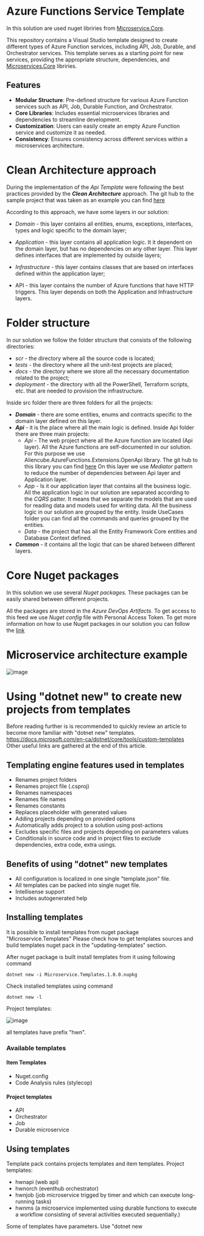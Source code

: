 # Azure Functions Service Template

In this solution are used nuget libriries from [Microservice.Core](https://github.com/victor-lubn/Microservice.Core).

This repository contains a Visual Studio template designed to create different types of Azure Function services, including API, Job, Durable, and Orchestrator services. This template serves as a starting point for new services, providing the appropriate structure, dependencies, and [Microservices.Core](https://github.com/victor-lubn/Microservice.Core) libriries.

## Features

- **Modular Structure**: Pre-defined structure for various Azure Function services such as API, Job, Durable Function, and Orchestrator.
- **Core Libraries**: Includes essential microservices libraries and dependencies to streamline development.
- **Customization**: Users can easily create an empty Azure Function service and customize it as needed.
- **Consistency**: Ensures consistency across different services within a microservices architecture.

# Clean Architecture approach 

During the implementation of the _Api Template_ were following the best practices provided by the _**Clean Architecture**_ approach. The git hub to the sample project that was taken as an example you can find [here](https://github.com/jasontaylordev/CleanArchitecture) 

According to this approach, we have some layers in our solution:

- _Domain_ - this layer contains all entities, enums, exceptions, interfaces, types and logic specific to the domain layer;

- _Application_ - this layer contains all application logic. It it dependent on the domain layer, but has no dependencies on any other layer. This layer defines interfaces that are implemented by outside layers;

- _Infrastructure_ - this layer contains classes that are based on interfaces defined within the application layer;

- API - this layer contains the number of Azure functions that have HTTP triggers. This layer depends on both the Application and Infrastructure layers.

# Folder structure

In our solution we follow the folder structure that consists of the following directories:
- _scr_ - the directory where all the source code is located;
- _tests_ - the directory where all the unit-test projects are placed;
- _docs_ - the directory where we store all the necessary documentation related to the project;
- _deployment_ - the directory with all the PowerShell, Terraform scripts, etc. that are needed to provision the infrastructure.

Inside src folder there are three folders for all the projects:
- **_Domain_** - there are some entities, enums and contracts specific to the domain layer defined on this layer. 
- **_Api_** - it is the place where all the main logic is defined. Inside Api folder there are three main projects:
    - _Api_ - The web project where all the Azure function are located (Api layer). 
All the Azure functions are self-documented in our solution. For this purpose we use Aliencube.AzureFunctions.Extensions.OpenApi library. The git hub to this library you can find [here](https://github.com/aliencube/AzureFunctions.Extensions/blob/dev/docs/openapi.md)
On this layer we use _Mediator_ pattern to reduce the number of dependencies between Api layer and Application layer.
    - _App_ - Is it our application layer that contains all the business logic. 
All the application logic in our solution are separated according to the _CQRS_ patter. It means that we separate the models that are used for reading data and models used for writing data.
All the business logic in our solution are grouped by the entity. Inside UseCases folder you can find all the commands and queries grouped by the entities. 
    - _Data_ - the project that has all the Entity Framework Core entities and Database Context defined.
- **_Common_** - it contains all the logic that can be shared between different layers.

# Core Nuget packages 

In this solution we use several _Nuget packages_. These packages can be easily shared between different projects. 

All the packages are stored in the _Azure DevOps Artifacts_. To get access to this feed we use _Nuget config_ file with Personal Access Token. To get more information on how to use Nuget packages in our solution you can follow the [link](https://github.com/victor-lubn/Microservice.Core)

# Microservice architecture example

![image](https://github.com/user-attachments/assets/37627911-4f03-4a19-9628-4a8a514f2ddb)

# Using "dotnet new" to create new projects from templates

Before reading further is is recommended to quickly review an article to become more familiar with "dotnet new" templates.
https://docs.microsoft.com/en-ca/dotnet/core/tools/custom-templates
Other useful links are gathered at the end of this article.

## Templating engine features used in templates

- Renames project folders
- Renames project file (.csproj)
- Renames namespaces 
- Renames file names
- Renames constants
- Replaces placeholder with generated values
- Adding projects depending on provided options
- Automatically adds project to a solution using post-actions
- Excludes specific files and projects depending on parameters values
- Conditionals in source code and in project files to exclude dependencies, extra code, extra usings.

## Benefits of using "dotnet" new templates
- All configuration is localized in one single "template.json" file.
- All templates can be packed into single nuget file.
- Intellisense support
- Includes autogenerated help

## Installing templates

It is possible to install templates from nuget package "Microservice.Templates"
Please check how to get templates sources and build templates nuget pack in the "updating-templates" section.

After nuget package is built install templates from it using following command

```dotnet new -i Microservice.Templates.1.0.0.nupkg```

Check installed templates using command

```dotnet new -l```

Project templates:

![image](https://github.com/user-attachments/assets/ab4c3df6-85fd-416e-ac4f-2775e21ec49f)

all templates have prefix "hwn".

### Available templates

#### Item Templates
- Nuget.config
- Code Analysis rules (stylecop)

#### Project templates
- API
- Orchestrator
- Job
- Durable microservice

## Using templates

Template pack contains projects templates and item templates.
Project templates:
- hwnapi (web api)
- hwnorch (eventhub orchestrator)
- hwnjob (job microservice trigged by timer and which can execute long-running tasks)
- hwnms (a microservice implemented using durable functions to execute a workflow consisting of several activities executed sequentially.)

Some of templates have parameters. 
Use "dotnet new <template> - h" to get more info about templates parameters.

### Using templates help

dotnet new hwnms -h

### Examples

Below is a list of commands to create a solution which contains microservices created from all templates.

Open preferred shell and execute following dotnet CLI commands

First create empty solution
```dotnet new sln -o Lubn.Depot ```

Open created folder
```cd Lubn.Depot```

Add orchestrator microservice
```dotnet new hwnorch -o Lubn.Depot.Orchestrator```

Add durable microservices

```dotnet new hwnms -t EmailAdapter -o Lubn.Depot.EmailAdapter```

Add job

```dotnet new hwnjob -t FileProcessing -o Lubn.Depot.FileProcessing```

Add api based on sql (default)

```dotnet new hwnapi -o Lubn.Depot```

Add Nuget.config

```dotnet new hwnmsnuget```

Add stylecop code analysis rules

```dotnet new hwnstylecop```

Add dll with stubs used by microservices templates

```
mkdir lib
cd lib
dotnet new hwnstubdll
```

### Example of solution creation script

```dotnet new sln -o Lubn.Depot

cd Lubn.Depot

dotnet new hwnorch -o Lubn.Depot.Orchestrator
dotnet new hwnms -t EmailAdapter -o Lubn.Depot.EmailAdapter
dotnet new hwnjob -t FileProcessing -o Lubn.Depot.FileProcessing
dotnet new hwnapi -o Lubn.Depot

dotnet new hwnmsnuget
dotnet new hwnstylecop

mkdir lib
cd lib
dotnet new hwnstubdll

cd ..

dotnet restore

start "C:\Program Files (x86)\Microsoft Visual Studio\2019\Professional\Common7\IDE\devenv.exe" Lubn.Depot.sln

```

# Uninstall templates

Run the command ```dotnet new -u``` to see the list of installed templates

Following command will uninstall all the templates located in the package.
```dotnet new -u Lueben.Microservice.Templates``` 


## Updating Templates

### Build
After making changes to templates open folder containing Lueben.TemplatePack.csproj project and run following command:

```dotnet pack```

Generated package is located in "bin" folder.

## Creating projects from templates in visual studio

Starting in Visual Studio 16.8 Preview 2

https://stackoverflow.com/questions/55506405/how-to-use-dotnet-new-template-in-visual-studio-2019

![image](https://github.com/user-attachments/assets/5ac337e2-f1af-4e4d-b155-4909fa8a8227)

NB! It is not possible to specify template parameters in visual studio. As a result default values for parameters will be used.

## links

https://github.com/dotnet/templating/wiki
https://github.com/dotnet/templating/wiki/Runnable-Project-Templates
https://github.com/dotnet/templating/wiki/Reference-for-template.json
https://docs.microsoft.com/en-us/dotnet/core/tools/custom-templates
https://github.com/dotnet/dotnet-template-samples


## how to rename filenames

https://github.com/dotnet/templating/issues/1238

